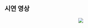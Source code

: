 ## 시연 영상

<p align="center">
<img src="https://github.com/bstream0138/likelion_0x02_ticket/assets/95029317/9a9d3781-30a5-46e9-b3f2-53939bff17e4">
</p>
